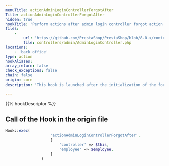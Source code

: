 ```yaml
---
menuTitle: actionAdminLoginControllerForgotAfter
Title: actionAdminLoginControllerForgotAfter
hidden: true
hookTitle: 'Perform actions after admin login controller forgot action initialization'
files:
    -
        url: 'https://github.com/PrestaShop/PrestaShop/blob/8.0.x/controllers/admin/AdminLoginController.php'
        file: controllers/admin/AdminLoginController.php
locations:
    - 'back office'
type: action
hookAliases: 
array_return: false
check_exceptions: false
chain: false
origin: core
description: 'This hook is launched after the initialization of the forgot action in login controller'

---
```


{{% hookDescriptor %}}

## Call of the Hook in the origin file

```php
Hook::exec(
                    'actionAdminLoginControllerForgotAfter',
                    [
                        'controller' => $this,
                        'employee' => $employee,
                    ]
                )
```
